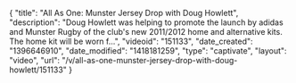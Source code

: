 {
    "title": "All As One: Munster Jersey Drop with Doug Howlett",
    "description": "Doug Howlett was helping to promote the launch by adidas and Munster Rugby of the club's new 2011\/2012 home and alternative kits. The home kit will be worn f...",
    "videoid": "151133",
    "date_created": "1396646910",
    "date_modified": "1418181259",
    "type": "captivate",
    "layout": "video",
    "url": "\/v\/all-as-one-munster-jersey-drop-with-doug-howlett\/151133"
}